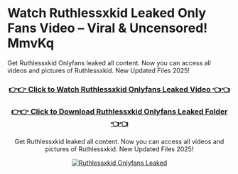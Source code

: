 # Watch Ruthlessxkid Leaked Only Fans Video – Viral & Uncensored! MmvKq

Get Ruthlessxkid Onlyfans leaked all content. Now you can access all videos and pictures of Ruthlessxkid. New Updated Files 2025!  
<div align="center">
  
### [👉👉 Click to Watch Ruthlessxkid Onlyfans Leaked Video 👈👈](https://links2leaks.com/ruthlessxkid)  
### [👉👉 Click to Download Ruthlessxkid Onlyfans Leaked Folder 👈👈](https://links2leaks.com/ruthlessxkid)  

Get Ruthlessxkid leaked all content. Now you can access all videos and pictures of Ruthlessxkid. New Updated Files 2025!  

[![Ruthlessxkid Onlyfans Leaked](https://i.ibb.co/93hzkbrt/l2l.gif)](https://links2leaks.com/ruthlessxkid)  

</div>
